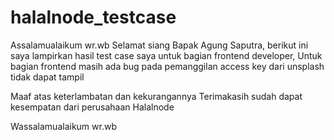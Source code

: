 # halalnode_testcase


Assalamualaikum wr.wb
Selamat siang Bapak Agung Saputra, berikut ini saya lampirkan hasil test case saya untuk bagian frontend developer,
Untuk bagian frontend masih ada bug pada pemanggilan access key dari unsplash tidak dapat tampil

Maaf atas keterlambatan dan kekurangannya
Terimakasih sudah dapat kesempatan dari perusahaan Halalnode

Wassalamualaikum wr.wb
